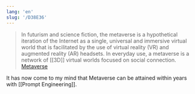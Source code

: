 ```yaml
---
lang: 'en'
slug: '/D38E36'
---
```


> In futurism and science fiction, the metaverse is a hypothetical iteration of the Internet as a single, universal and immersive virtual world that is facilitated by the use of virtual reality (VR) and augmented reality (AR) headsets. In everyday use, a metaverse is a network of [[3D]] virtual worlds focused on social connection. [Metaverse](https://en.wikipedia.org/wiki/Metaverse)

It has now come to my mind that Metaverse can be attained within years with [[Prompt Engineering]].
